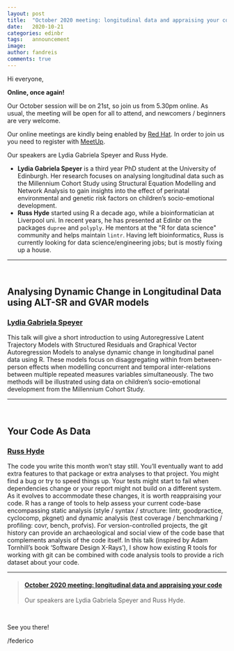 ```yaml
---
layout: post
title:  "October 2020 meeting: longitudinal data and appraising your code"
date:   2020-10-21
categories: edinbr
tags:   announcement
image:
author: fandreis
comments: true
---
```




Hi everyone,
<br/>


**Online, once again!**

Our October session will be on 21st, so join us from 5.30pm online. As usual, the meeting will be open for all to attend, and newcomers / beginners are very welcome.

Our online meetings are kindly being enabled by [Red Hat](https://www.redhat.com/). In order to join us you need to register with [MeetUp](https://www.meetup.com/EdinbR/).


Our speakers are Lydia Gabriela Speyer and Russ Hyde.

* **Lydia Gabriela Speyer** is a third year PhD student at the University of Edinburgh. Her research focuses on analysing longitudinal data such as the Millennium Cohort Study using Structural Equation Modelling and Network Analysis to gain insights into the effect of perinatal environmental and genetic risk factors on children’s socio-emotional development.
* **Russ Hyde** started using R a decade ago, while a bioinformatician at Liverpool uni. In recent years, he has presented at Edinbr on the packages `dupree` and `polyply`. He mentors at the "R for data science" community and helps maintain `lintr`. Having left bioinformatics, Russ is currently looking for data science/engineering jobs; but is mostly fixing up a house.


---

<br/>

## Analysing Dynamic Change in Longitudinal Data using ALT-SR and GVAR models

### [Lydia Gabriela Speyer](https://twitter.com/LydiaSpeyer)

This talk will give a short introduction to using Autoregressive Latent Trajectory Models with Structured Residuals and Graphical Vector Autoregression Models to analyse dynamic change in longitudinal panel data using R. These models focus on disaggregating within from between-person effects when modelling concurrent and temporal inter-relations between multiple repeated measures variables simultaneously. The two methods will be illustrated using data on children’s socio-emotional development from the Millennium Cohort Study.


---

<br/>

## Your Code As Data

### [Russ Hyde](https://twitter.com/haematobot)

The code you write this month won’t stay still. You’ll eventually want to add extra features to that package or extra analyses to that project. You might find a bug or try to speed things up. Your tests might start to fail when dependencies change or your report might not build on a different system. As it evolves to accommodate these changes, it is worth reappraising your code. R has a range of tools to help assess your current code-base encompassing static analysis (style / syntax / structure: lintr, goodpractice, cyclocomp, pkgnet) and dynamic analysis (test coverage / benchmarking / profiling: covr, bench, profvis). For version-controlled projects, the git history can provide an archaeological and social view of the code base that complements analysis of the code itself. In this talk (inspired by Adam Tornhill’s book ‘Software Design X-Rays’), I show how existing R tools for working with git can be combined with code analysis tools to provide a rich dataset about your code.


---


<blockquote class="embedly-card"><h4><a href="https://www.meetup.com/EdinbR/events/273977305">October 2020 meeting: longitudinal data and appraising your code</a></h4><p>Our speakers are Lydia Gabriela Speyer and Russ Hyde.</p></blockquote><script async src="//cdn.embedly.com/widgets/platform.js" charset="UTF-8"></script>

<br/>


See you there!

/federico
